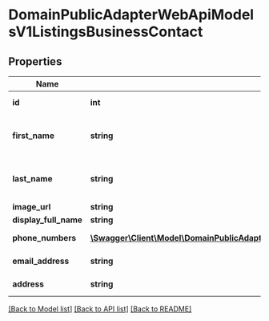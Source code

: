# DomainPublicAdapterWebApiModelsV1ListingsBusinessContact

## Properties
Name | Type | Description | Notes
------------ | ------------- | ------------- | -------------
**id** | **int** | Agent identifier | [optional] 
**first_name** | **string** | First name. Not available in CRE | [optional] 
**last_name** | **string** | Last name. Not available in CRE | [optional] 
**image_url** | **string** | Image URL | [optional] 
**display_full_name** | **string** | Full name | [optional] 
**phone_numbers** | [**\Swagger\Client\Model\DomainPublicAdapterWebApiModelsV1ListingsBusinessPhoneNumber[]**](DomainPublicAdapterWebApiModelsV1ListingsBusinessPhoneNumber.md) | Phone numbers | [optional] 
**email_address** | **string** | E-mail address | [optional] 
**address** | **string** | Full address | [optional] 

[[Back to Model list]](../../README.md#documentation-for-models) [[Back to API list]](../../README.md#documentation-for-api-endpoints) [[Back to README]](../../README.md)

